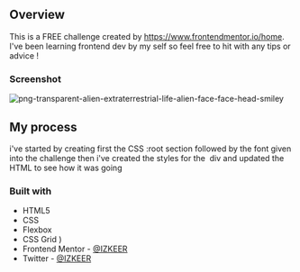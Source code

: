 ## Overview

This is a FREE challenge created by https://www.frontendmentor.io/home.
I've been learning frontend dev by my self so feel free to hit with any tips or advice !

### Screenshot

![png-transparent-alien-extraterrestrial-life-alien-face-face-head-smiley](https://user-images.githubusercontent.com/97193948/168472922-4df4a63e-c34d-4cb9-9307-6b235942f73b.png)

## My process

i've started by creating first the CSS :root section followed by the font given into the
challenge
then i've created the styles for the <img> div and updated the HTML to see how it was going

### Built with

- HTML5 
- CSS
- Flexbox
- CSS Grid
  )
- Frontend Mentor - [@IZKEER](https://www.frontendmentor.io/profile/IZKEER)
- Twitter - [@IZKEER](https://www.twitter.com/IZKEER)
